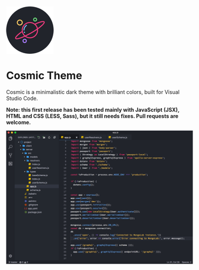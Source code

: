 ![Screenshot](images/icon.png)
# Cosmic Theme
Cosmic is a minimalistic dark theme with brilliant colors, built for Visual Studio Code.

**Note: this first release has been tested mainly with JavaScript (JSX), HTML and CSS (LESS, Sass), but it still needs fixes. Pull requests are welcome.**

![Screenshot](images/ss.png)
